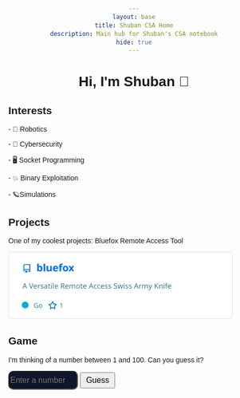 ```yaml
---
layout: base
title: Shuban CSA Home
description: Main hub for Shuban's CSA notebook
hide: true
---
```


# Hi, I'm Shuban 👋

<h2 style="text-align: left;">Interests</h2>
<p style="text-align: left;"> - 🤖 Robotics<p>
<p style="text-align: left;"> - 🔐 Cybersecurity<p>
<p style="text-align: left;"> - 🖥️ Socket Programming<p>
<p style="text-align: left;"> - 💥 Binary Exploitation<p>
<p style="text-align: left;"> - 🪐Simulations<p>

<div style="text-align: left;">

<h2>Projects</h2>

<p>One of my coolest projects: Bluefox Remote Access Tool <br>

<a href="https://github.com/shuban-789/bluefox" target="_blank"><img src="assets/images/download.svg" width="450"></a>
<br>

<h2>Game</h2>

<meta charset="UTF-8">
<meta name="viewport" content="width=device-width, initial-scale=1.0">
<title>Number Guessing Game</title>
<style>
    body {
        font-family: Arial, sans-serif;
        text-align: center;
        padding-top: 50px;
    }
    input[type="number"] {
        background-color: #0f162b;
        color: #23d2ee;
        width: 132px;
        font-size: 16px;
        border-radius: 10px;
        height: 32px;
    }
    button {
        font-size: 16px;
        padding: 5px 10px;
    }
    .result {
        margin-top: 20px;
        font-size: 18px;
        font-weight: bold;
    }
    .input-box {
        width: 500px;  /* Automatic width */
        min-width: 200px; /* Minimum width */
        height: 22px;  /* Fixed height */
        background-color: #0f162b;
        color: #23d2ee;
    }
</style>
<p>I'm thinking of a number between 1 and 100. Can you guess it?</p>
<input type="number" id="guessInput" min="1" max="100" placeholder="Enter a number" width="400px">
<button onclick="checkGuess()" type="button" class="button">Guess</button>
<div class="result" id="result"></div>

<script>
    let secretNumber = Math.floor(Math.random() * 100) + 1;
    let attempts = 0;

    function checkGuess() {
        let userGuess = parseInt(document.getElementById('guessInput').value);
        let result = document.getElementById('result');
        attempts++;

        if (isNaN(userGuess) || userGuess < 1 || userGuess > 100) {
            result.textContent = "Please enter a valid number between 1 and 100.";
            return;
        }

        if (userGuess === secretNumber) {
                result.textContent = `Congratulations! You guessed it in ${attempts} attempts.`;
        } else if (userGuess < secretNumber) {
                result.textContent = "Too low! Try again.";
        } else {
            result.textContent = "Too high! Try again.";
        }
    }
</script>